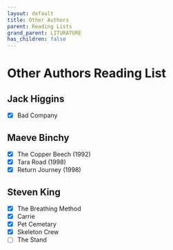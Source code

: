 ```yaml
---
layout: default
title: Other Authors
parent: Reading Lists
grand_parent: LITURATURE
has_children: false
---
```

# Other Authors Reading List

## Jack Higgins
- [X] Bad Company

## Maeve Binchy 
- [X] The Copper Beech (1992)  
- [X] Tara Road (1998)  
- [X] Return Journey (1998)  

## Steven King
- [X] The Breathing Method
- [X] Carrie
- [X] Pet Cemetary
- [X] Skeleton Crew
- [ ] The Stand